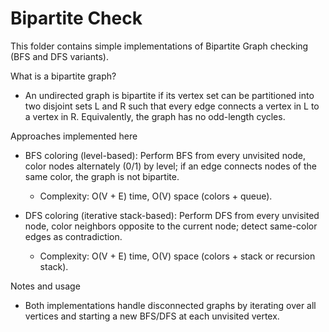 # Bipartite Check

This folder contains simple implementations of Bipartite Graph checking (BFS and DFS variants).

What is a bipartite graph?
- An undirected graph is bipartite if its vertex set can be partitioned into two disjoint sets L and R such that every edge connects a vertex in L to a vertex in R. Equivalently, the graph has no odd-length cycles.

Approaches implemented here
- BFS coloring (level-based): Perform BFS from every unvisited node, color nodes alternately (0/1) by level; if an edge connects nodes of the same color, the graph is not bipartite.
  - Complexity: O(V + E) time, O(V) space (colors + queue).

- DFS coloring (iterative stack-based): Perform DFS from every unvisited node, color neighbors opposite to the current node; detect same-color edges as contradiction.
  - Complexity: O(V + E) time, O(V) space (colors + stack or recursion stack).

Notes and usage
- Both implementations handle disconnected graphs by iterating over all vertices and starting a new BFS/DFS at each unvisited vertex.